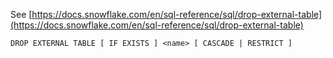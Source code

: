 See [https://docs.snowflake.com/en/sql-reference/sql/drop-external-table](https://docs.snowflake.com/en/sql-reference/sql/drop-external-table)
```
DROP EXTERNAL TABLE [ IF EXISTS ] <name> [ CASCADE | RESTRICT ]
```
